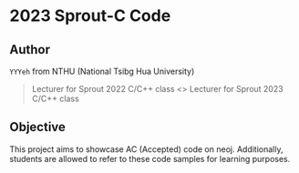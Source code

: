 # 2023 Sprout-C Code

## Author
```YYYeh``` from NTHU (National Tsibg Hua University)
> Lecturer for Sprout 2022 C/C++ class <>
> Lecturer for Sprout 2023 C/C++ class

## Objective
This project aims to showcase AC (Accepted) code on neoj. 
Additionally, students are allowed to refer to these code samples for learning purposes.

